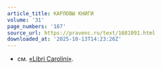 ```yaml
---
article_title: КАРЛОВЫ КНИГИ
volume: '31'
page_numbers: '187'
source_url: https://pravenc.ru/text/1681091.html
downloaded_at: '2025-10-13T14:23:26Z'
---
```


- см. [«Libri Carolini»](<https://pravenc.ru/text/ Libri Carolini .html>).
